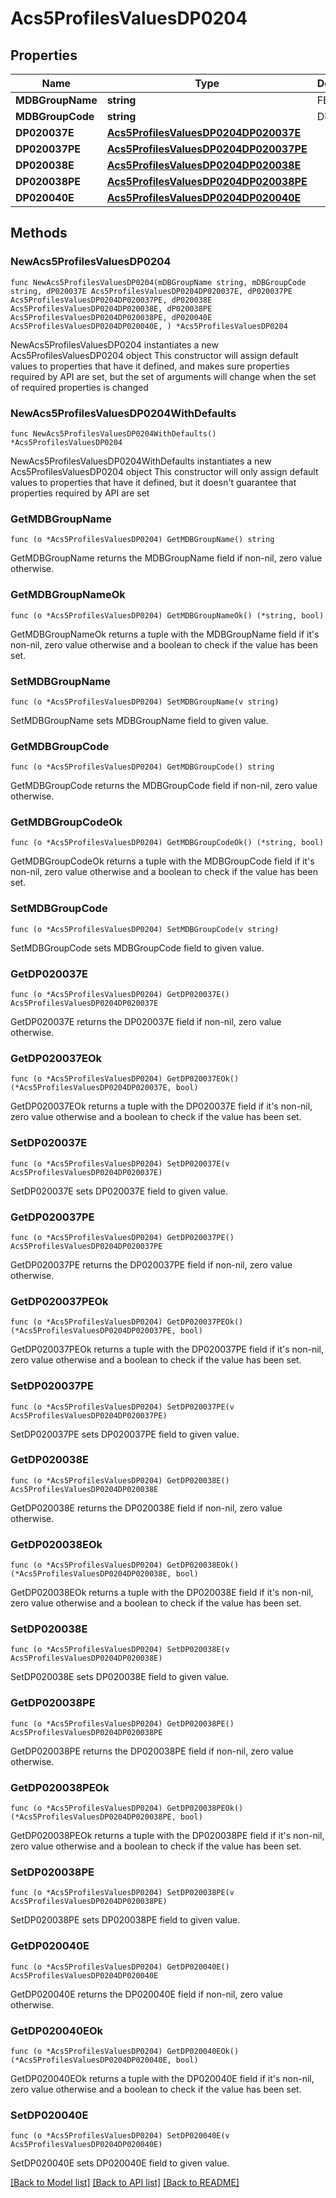 # Acs5ProfilesValuesDP0204

## Properties

Name | Type | Description | Notes
------------ | ------------- | ------------- | -------------
**MDBGroupName** | **string** | FERTILITY | 
**MDBGroupCode** | **string** | DP0204 | 
**DP020037E** | [**Acs5ProfilesValuesDP0204DP020037E**](Acs5ProfilesValuesDP0204DP020037E.md) |  | 
**DP020037PE** | [**Acs5ProfilesValuesDP0204DP020037PE**](Acs5ProfilesValuesDP0204DP020037PE.md) |  | 
**DP020038E** | [**Acs5ProfilesValuesDP0204DP020038E**](Acs5ProfilesValuesDP0204DP020038E.md) |  | 
**DP020038PE** | [**Acs5ProfilesValuesDP0204DP020038PE**](Acs5ProfilesValuesDP0204DP020038PE.md) |  | 
**DP020040E** | [**Acs5ProfilesValuesDP0204DP020040E**](Acs5ProfilesValuesDP0204DP020040E.md) |  | 

## Methods

### NewAcs5ProfilesValuesDP0204

`func NewAcs5ProfilesValuesDP0204(mDBGroupName string, mDBGroupCode string, dP020037E Acs5ProfilesValuesDP0204DP020037E, dP020037PE Acs5ProfilesValuesDP0204DP020037PE, dP020038E Acs5ProfilesValuesDP0204DP020038E, dP020038PE Acs5ProfilesValuesDP0204DP020038PE, dP020040E Acs5ProfilesValuesDP0204DP020040E, ) *Acs5ProfilesValuesDP0204`

NewAcs5ProfilesValuesDP0204 instantiates a new Acs5ProfilesValuesDP0204 object
This constructor will assign default values to properties that have it defined,
and makes sure properties required by API are set, but the set of arguments
will change when the set of required properties is changed

### NewAcs5ProfilesValuesDP0204WithDefaults

`func NewAcs5ProfilesValuesDP0204WithDefaults() *Acs5ProfilesValuesDP0204`

NewAcs5ProfilesValuesDP0204WithDefaults instantiates a new Acs5ProfilesValuesDP0204 object
This constructor will only assign default values to properties that have it defined,
but it doesn't guarantee that properties required by API are set

### GetMDBGroupName

`func (o *Acs5ProfilesValuesDP0204) GetMDBGroupName() string`

GetMDBGroupName returns the MDBGroupName field if non-nil, zero value otherwise.

### GetMDBGroupNameOk

`func (o *Acs5ProfilesValuesDP0204) GetMDBGroupNameOk() (*string, bool)`

GetMDBGroupNameOk returns a tuple with the MDBGroupName field if it's non-nil, zero value otherwise
and a boolean to check if the value has been set.

### SetMDBGroupName

`func (o *Acs5ProfilesValuesDP0204) SetMDBGroupName(v string)`

SetMDBGroupName sets MDBGroupName field to given value.


### GetMDBGroupCode

`func (o *Acs5ProfilesValuesDP0204) GetMDBGroupCode() string`

GetMDBGroupCode returns the MDBGroupCode field if non-nil, zero value otherwise.

### GetMDBGroupCodeOk

`func (o *Acs5ProfilesValuesDP0204) GetMDBGroupCodeOk() (*string, bool)`

GetMDBGroupCodeOk returns a tuple with the MDBGroupCode field if it's non-nil, zero value otherwise
and a boolean to check if the value has been set.

### SetMDBGroupCode

`func (o *Acs5ProfilesValuesDP0204) SetMDBGroupCode(v string)`

SetMDBGroupCode sets MDBGroupCode field to given value.


### GetDP020037E

`func (o *Acs5ProfilesValuesDP0204) GetDP020037E() Acs5ProfilesValuesDP0204DP020037E`

GetDP020037E returns the DP020037E field if non-nil, zero value otherwise.

### GetDP020037EOk

`func (o *Acs5ProfilesValuesDP0204) GetDP020037EOk() (*Acs5ProfilesValuesDP0204DP020037E, bool)`

GetDP020037EOk returns a tuple with the DP020037E field if it's non-nil, zero value otherwise
and a boolean to check if the value has been set.

### SetDP020037E

`func (o *Acs5ProfilesValuesDP0204) SetDP020037E(v Acs5ProfilesValuesDP0204DP020037E)`

SetDP020037E sets DP020037E field to given value.


### GetDP020037PE

`func (o *Acs5ProfilesValuesDP0204) GetDP020037PE() Acs5ProfilesValuesDP0204DP020037PE`

GetDP020037PE returns the DP020037PE field if non-nil, zero value otherwise.

### GetDP020037PEOk

`func (o *Acs5ProfilesValuesDP0204) GetDP020037PEOk() (*Acs5ProfilesValuesDP0204DP020037PE, bool)`

GetDP020037PEOk returns a tuple with the DP020037PE field if it's non-nil, zero value otherwise
and a boolean to check if the value has been set.

### SetDP020037PE

`func (o *Acs5ProfilesValuesDP0204) SetDP020037PE(v Acs5ProfilesValuesDP0204DP020037PE)`

SetDP020037PE sets DP020037PE field to given value.


### GetDP020038E

`func (o *Acs5ProfilesValuesDP0204) GetDP020038E() Acs5ProfilesValuesDP0204DP020038E`

GetDP020038E returns the DP020038E field if non-nil, zero value otherwise.

### GetDP020038EOk

`func (o *Acs5ProfilesValuesDP0204) GetDP020038EOk() (*Acs5ProfilesValuesDP0204DP020038E, bool)`

GetDP020038EOk returns a tuple with the DP020038E field if it's non-nil, zero value otherwise
and a boolean to check if the value has been set.

### SetDP020038E

`func (o *Acs5ProfilesValuesDP0204) SetDP020038E(v Acs5ProfilesValuesDP0204DP020038E)`

SetDP020038E sets DP020038E field to given value.


### GetDP020038PE

`func (o *Acs5ProfilesValuesDP0204) GetDP020038PE() Acs5ProfilesValuesDP0204DP020038PE`

GetDP020038PE returns the DP020038PE field if non-nil, zero value otherwise.

### GetDP020038PEOk

`func (o *Acs5ProfilesValuesDP0204) GetDP020038PEOk() (*Acs5ProfilesValuesDP0204DP020038PE, bool)`

GetDP020038PEOk returns a tuple with the DP020038PE field if it's non-nil, zero value otherwise
and a boolean to check if the value has been set.

### SetDP020038PE

`func (o *Acs5ProfilesValuesDP0204) SetDP020038PE(v Acs5ProfilesValuesDP0204DP020038PE)`

SetDP020038PE sets DP020038PE field to given value.


### GetDP020040E

`func (o *Acs5ProfilesValuesDP0204) GetDP020040E() Acs5ProfilesValuesDP0204DP020040E`

GetDP020040E returns the DP020040E field if non-nil, zero value otherwise.

### GetDP020040EOk

`func (o *Acs5ProfilesValuesDP0204) GetDP020040EOk() (*Acs5ProfilesValuesDP0204DP020040E, bool)`

GetDP020040EOk returns a tuple with the DP020040E field if it's non-nil, zero value otherwise
and a boolean to check if the value has been set.

### SetDP020040E

`func (o *Acs5ProfilesValuesDP0204) SetDP020040E(v Acs5ProfilesValuesDP0204DP020040E)`

SetDP020040E sets DP020040E field to given value.



[[Back to Model list]](../README.md#documentation-for-models) [[Back to API list]](../README.md#documentation-for-api-endpoints) [[Back to README]](../README.md)


